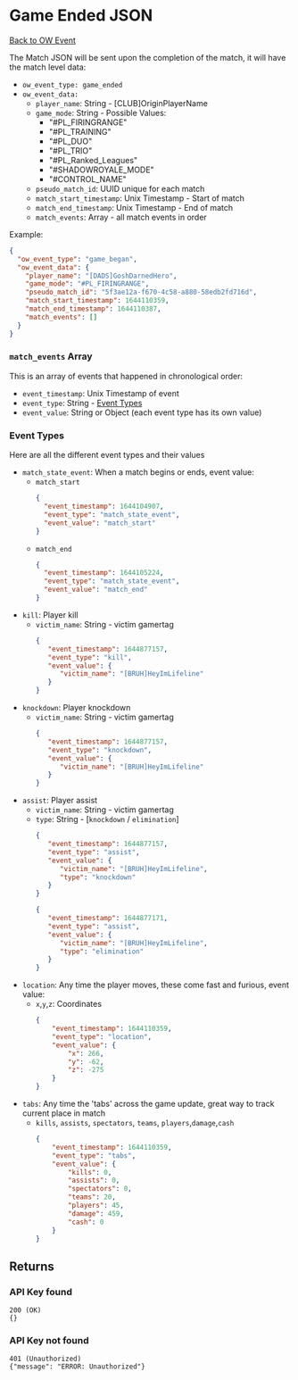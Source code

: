 # Game Ended JSON
[Back to OW Event](ow_event.md)

The Match JSON will be sent upon the completion of the match, it will have the match level data:
* `ow_event_type: game_ended`
* `ow_event_data:`
  * `player_name`: String - [CLUB]OriginPlayerName
  * `game_mode`: String - Possible Values:
      * "#PL_FIRINGRANGE"
      * "#PL_TRAINING"
      * "#PL_DUO"
      * "#PL_TRIO"
      * "#PL_Ranked_Leagues"
      * "#SHADOWROYALE_MODE"
      * "#CONTROL_NAME"
  * `pseudo_match_id`: UUID unique for each match
  * `match_start_timestamp`: Unix Timestamp - Start of match
  * `match_end_timestamp`: Unix Timestamp - End of match
  * `match_events`: Array - all match events in order

Example:
```json
{
  "ow_event_type": "game_began",
  "ow_event_data": {
    "player_name": "[DADS]GoshDarnedHero",
    "game_mode": "#PL_FIRINGRANGE",
    "pseudo_match_id": "5f3ae12a-f670-4c58-a880-58edb2fd716d",
    "match_start_timestamp": 1644110359,
    "match_end_timestamp": 1644110387,
    "match_events": []
  }
}
```

### `match_events` Array
This is an array of events that happened in chronological order:
* `event_timestamp`: Unix Timestamp of event
* `event_type`: String - [Event Types](#event-types)
* `event_value`: String or Object (each event type has its own value)

### Event Types
Here are all the different event types and their values
* `match_state_event`: When a match begins or ends, event value:
    * `match_start`
      ```json
      {
        "event_timestamp": 1644104907,
        "event_type": "match_state_event",
        "event_value": "match_start"
      }
      ```
    * `match_end`
      ```json
      {
        "event_timestamp": 1644105224,
        "event_type": "match_state_event",
        "event_value": "match_end"
      }
* `kill`: Player kill
    * `victim_name`: String - victim gamertag
        ```json
        {
           "event_timestamp": 1644877157,
           "event_type": "kill",
           "event_value": {
              "victim_name": "[BRUH]HeyImLifeline"
           }
        }
        ```   
* `knockdown`: Player knockdown
    * `victim_name`: String - victim gamertag
        ```json
        {
           "event_timestamp": 1644877157,
           "event_type": "knockdown",
           "event_value": {
              "victim_name": "[BRUH]HeyImLifeline"
           }
        }
        ```   
* `assist`: Player assist
    * `victim_name`: String - victim gamertag
    * `type`: String - [`knockdown` / `elimination`]
        ```json
        {
           "event_timestamp": 1644877157,
           "event_type": "assist",
           "event_value": {
              "victim_name": "[BRUH]HeyImLifeline",
              "type": "knockdown"
           }
        }
        ```   
        ```json
        {
           "event_timestamp": 1644877171,
           "event_type": "assist",
           "event_value": {
              "victim_name": "[BRUH]HeyImLifeline",
              "type": "elimination"
           }
        }
        ```   
* `location`: Any time the player moves, these come fast and furious, event value:
    * `x`,`y`,`z`: Coordinates
        ```json
        {
            "event_timestamp": 1644110359,
            "event_type": "location",
            "event_value": {
                "x": 266,
                "y": -62,
                "z": -275
            }
        }
        ```
* `tabs`: Any time the 'tabs' across the game update, great way to track current place in match
    * `kills`, `assists`, `spectators`, `teams`, `players`,`damage`,`cash`
      ```json
      {
          "event_timestamp": 1644110359,
          "event_type": "tabs",
          "event_value": {
              "kills": 0,
              "assists": 0,
              "spectators": 0,
              "teams": 20,
              "players": 45,
              "damage": 459,
              "cash": 0
          }
      }
      ```

## Returns
### API Key found

```
200 (OK)
{}
```

### API Key not found
```
401 (Unauthorized)
{"message": "ERROR: Unauthorized"}
```

